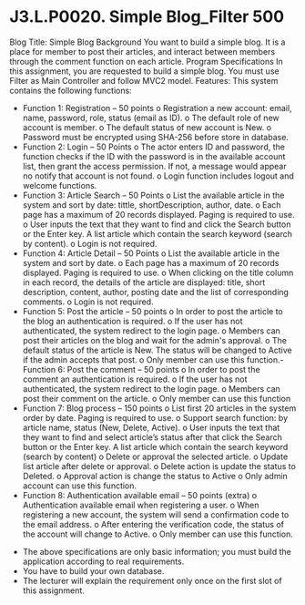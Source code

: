# J3.L.P0020. Simple Blog_Filter 500
Blog
Title: Simple Blog
Background
You want to build a simple blog. It is a place for member to post their articles, and interact between members through
the comment function on each article.
Program Specifications
In this assignment, you are requested to build a simple blog. You must use Filter as Main Controller and follow MVC2
model.
Features:
This system contains the following functions:
- Function 1: Registration – 50 points
o Registration a new account: email, name, password, role, status (email as ID).
o The default role of new account is member.
o The default status of new account is New.
o Password must be encrypted using SHA-256 before store in database.
- Function 2: Login – 50 Points
o The actor enters ID and password, the function checks if the ID with the password is in the available
account list, then grant the access permission. If not, a message would appear no notify that account is
not found.
o Login function includes logout and welcome functions.
- Function 3: Article Search – 50 Points
o List the available article in the system and sort by date: tittle, shortDescription, author, date.
o Each page has a maximum of 20 records displayed. Paging is required to use.
o User inputs the text that they want to find and click the Search button or the Enter key. A list article which
contain the search keyword (search by content).
o Login is not required.
- Function 4: Article Detail – 50 Points
o List the available article in the system and sort by date.
o Each page has a maximum of 20 records displayed. Paging is required to use.
o When clicking on the title column in each record, the details of the article are displayed: title, short
description, content, author, posting date and the list of corresponding comments.
o Login is not required.
- Function 5: Post the article – 50 points
o In order to post the article to the blog an authentication is required.
o If the user has not authenticated, the system redirect to the login page.
o Members can post their articles on the blog and wait for the admin's approval.
o The default status of the article is New. The status will be changed to Active if the admin accepts that post.
o Only member can use this function.- Function 6: Post the comment – 50 points
o In order to post the comment an authentication is required.
o If the user has not authenticated, the system redirect to the login page.
o Members can post their comment on the article.
o Only member can use this function
- Function 7: Blog process – 150 points
o List first 20 articles in the system order by date. Paging is required to use.
o Support search function: by article name, status (New, Delete, Active).
o User inputs the text that they want to find and select article’s status after that click the Search button or
the Enter key. A list article which contain the search keyword (search by content)
o Delete or approval the selected article.
o Update list article after delete or approval.
o Delete action is update the status to Deleted.
o Approval action is change the status to Active
o Only admin account can use this function.
- Function 8: Authentication available email – 50 points (extra)
o Authentication available email when registering a user.
o When registering a new account, the system will send a confirmation code to the email address.
o After entering the verification code, the status of the account will change to Active.
o Only member can use this function.
* The above specifications are only basic information; you must build the application according to real requirements.
* You have to build your own database.
* The lecturer will explain the requirement only once on the first slot of this assignment.
